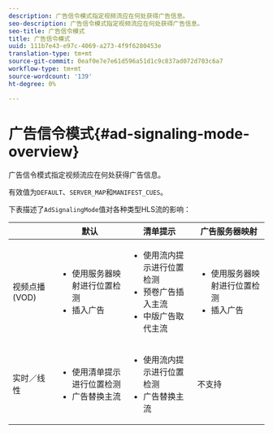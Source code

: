 ```yaml
---
description: 广告信令模式指定视频流应在何处获得广告信息。
seo-description: 广告信令模式指定视频流应在何处获得广告信息。
seo-title: 广告信令模式
title: 广告信令模式
uuid: 111b7e43-e97c-4069-a273-4f9f6280453e
translation-type: tm+mt
source-git-commit: 0eaf0e7e7e61d596a51d1c9c837ad072d703c6a7
workflow-type: tm+mt
source-wordcount: '139'
ht-degree: 0%

---
```



# 广告信令模式{#ad-signaling-mode-overview}

广告信令模式指定视频流应在何处获得广告信息。

有效值为`DEFAULT`、`SERVER_MAP`和`MANIFEST_CUES`。

下表描述了`AdSignalingMode`值对各种类型HLS流的影响：

<table frame="all" colsep="1" rowsep="1" id="table_AdSignalingMode"> 
 <thead> 
  <tr rowsep="1"> 
   <th colname="1" class="entry"> </th> 
   <th colname="2" class="entry"> 默认 </th> 
   <th colname="3" class="entry"> 清单提示 </th> 
   <th colname="4" class="entry"> 广告服务器映射 </th> 
  </tr> 
 </thead>
 <tbody> 
  <tr rowsep="1"> 
   <td colname="1"> 视频点播(VOD) </td> 
   <td colname="2"> 
    <ul id="ul_E79DA79107364D0D8B46A1859CA75B5C"> 
     <li id="li_B259ED87743F463095071F58DC840E39"> 使用服务器映射进行位置检测 </li> 
     <li id="li_8957E4151466467BA6C954E5010E34EA"> 插入广告 </li> 
    </ul> </td> 
   <td colname="3"> 
    <ul id="ul_D462C76717D94DE09915BDF6E9B3FB68"> 
     <li id="li_FB46108F4AD9457D99D2618ABEF7DBD1"> 使用流内提示进行位置检测 </li> 
     <li id="li_C3F7FBB98F524CEF97D17318C292E9EA"> 预卷广告插入主流 </li> 
     <li id="li_A56E1545F84840DFA6D065DA60E98C31"> 中版广告取代主流 </li> 
    </ul> </td> 
   <td colname="4"> 
    <ul id="ul_F10192B1B6F745CBB0D4C1A6D52A57B4"> 
     <li id="li_2ADACF71FA5F4A08A00A3399F5593420"> 使用服务器映射进行位置检测 </li> 
     <li id="li_1201085B9C554A4BBD471E7EB2E363AC"> 插入广告 </li> 
    </ul> </td> 
  </tr> 
  <tr rowsep="0"> 
   <td colname="1"> 实时／线性 </td> 
   <td colname="2"> 
    <ul id="ul_82AAC9EE056F49E999F809536A96C2F8"> 
     <li id="li_73BAD2BAA95F4592808B77F8DA436237"> 使用清单提示进行位置检测 </li> 
     <li id="li_A97B6F61078D4149A984B2412021E103"> 广告替换主流 </li> 
    </ul> </td> 
   <td colname="3"> 
    <ul id="ul_CAED2D4F46334D76AE025482881BF843"> 
     <li id="li_A8023845A037482DBFDEF7EF247FECFD"> 使用流内提示进行位置检测 </li> 
     <li id="li_62A3CDAD249344EB89043B2AE0F4D7FF"> 广告替换主流 </li> 
    </ul> </td> 
   <td colname="4"> 不支持 </td> 
  </tr> 
 </tbody> 
</table>

